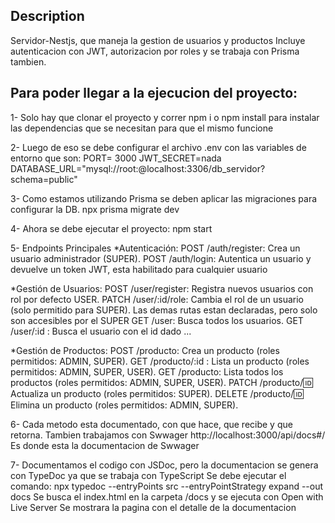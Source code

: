 ## Description
Servidor-Nestjs, que maneja la gestion de usuarios y productos
Incluye autenticacion con JWT, autorizacion por roles y se trabaja con Prisma tambien.

## Para poder llegar a la ejecucion del proyecto:

1- Solo hay que clonar el proyecto y correr npm i o npm install para instalar las dependencias que
se necesitan para que el mismo funcione

2- Luego de eso se debe configurar el archivo .env con las variables de entorno que son:
PORT= 3000
JWT_SECRET=nada
DATABASE_URL="mysql://root:@localhost:3306/db_servidor?schema=public"

3- Como estamos utilizando Prisma se deben aplicar las migraciones para configurar la DB.
npx prisma migrate dev

4- Ahora se debe ejecutar el proyecto: npm start

5- Endpoints Principales
*Autenticación:
POST /auth/register: Crea un usuario administrador (SUPER).
POST /auth/login: Autentica un usuario y devuelve un token JWT, esta habilitado para cualquier usuario

*Gestión de Usuarios:
POST /user/register: Registra nuevos usuarios con rol por defecto USER.
PATCH /user/:id/role: Cambia el rol de un usuario (solo permitido para SUPER).
Las demas rutas estan declaradas, pero solo son accesibles por el SUPER
GET /user: Busca todos los usuarios.
GET /user/:id : Busca el usuario con el id dado
...

*Gestión de Productos:
POST /producto: Crea un producto (roles permitidos: ADMIN, SUPER).
GET /producto/:id : Lista un producto (roles permitidos: ADMIN, SUPER, USER).
GET /producto: Lista todos los productos (roles permitidos: ADMIN, SUPER, USER).
PATCH /producto/:id: Actualiza un producto (roles permitidos: SUPER).
DELETE /producto/:id: Elimina un producto (roles permitidos: ADMIN, SUPER).

6- Cada metodo esta documentado, con que hace, que recibe y que retorna.
Tambien trabajamos con Swwager
http://localhost:3000/api/docs#/ Es donde esta la documentacion de Swwager

7- Documentamos el codigo con JSDoc, pero la documentacion se genera con TypeDoc
ya que se trabaja con TypeScript
Se debe ejecutar el comando: npx typedoc --entryPoints src --entryPointStrategy expand --out docs 
Se busca el index.html en la carpeta /docs y se ejecuta con Open with Live Server
Se mostrara la pagina con el detalle de la documentacion



